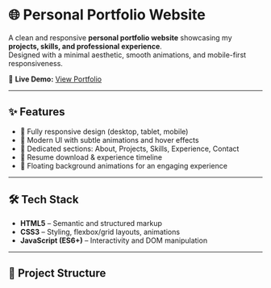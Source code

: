# 🌐 Personal Portfolio Website  

A clean and responsive **personal portfolio website** showcasing my **projects, skills, and professional experience**.  
Designed with a minimal aesthetic, smooth animations, and mobile-first responsiveness.  

🔗 **Live Demo:** [View Portfolio](https://your-username.github.io/portfolio/)  

---

## ✨ Features  
- 📱 Fully responsive design (desktop, tablet, mobile)  
- 🎨 Modern UI with subtle animations and hover effects  
- 📝 Dedicated sections: About, Projects, Skills, Experience, Contact  
- 📂 Resume download & experience timeline  
- 🌌 Floating background animations for an engaging experience  

---

## 🛠️ Tech Stack  
- **HTML5** – Semantic and structured markup  
- **CSS3** – Styling, flexbox/grid layouts, animations  
- **JavaScript (ES6+)** – Interactivity and DOM manipulation  

---

## 📂 Project Structure  
